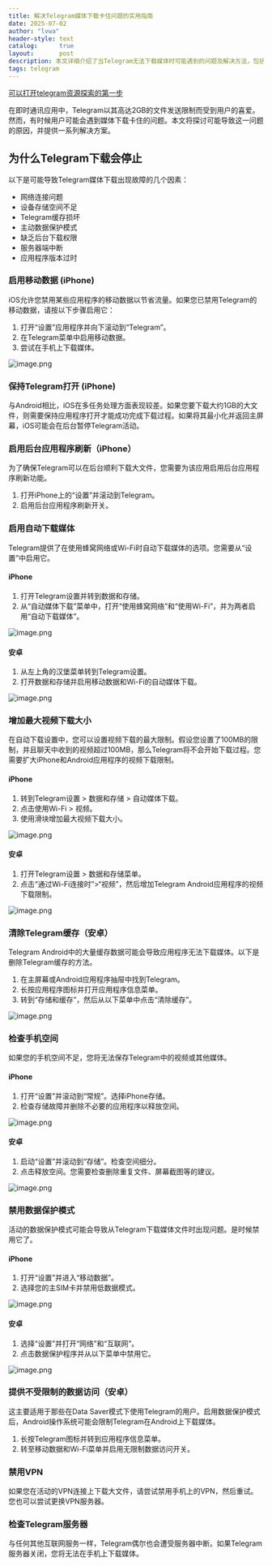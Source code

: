 ```yaml
---
title: 解决Telegram媒体下载卡住问题的实用指南
date: 2025-07-02
author: "lvwa"
header-style: text
catalog:      true
layout:       post
description: 本文详细介绍了当Telegram无法下载媒体时可能遇到的问题及解决方法，包括网络、存储空间、权限设置等。
tags: telegram
---
```


[可以打开telegram资源探索的第一步](https://t.me/lvwapro)

在即时通讯应用中，Telegram以其高达2GB的文件发送限制而受到用户的喜爱。然而，有时候用户可能会遇到媒体下载卡住的问题。本文将探讨可能导致这一问题的原因，并提供一系列解决方案。

## 为什么Telegram下载会停止

以下是可能导致Telegram媒体下载出现故障的几个因素：

- 网络连接问题
- 设备存储空间不足
- Telegram缓存损坏
- 主动数据保护模式
- 缺乏后台下载权限
- 服务器端中断
- 应用程序版本过时

### 启用移动数据 (iPhone)

iOS允许您禁用某些应用程序的移动数据以节省流量。如果您已禁用Telegram的移动数据，请按以下步骤启用它：

1. 打开“设置”应用程序并向下滚动到“Telegram”。
2. 在Telegram菜单中启用移动数据。
3. 尝试在手机上下载媒体。

![image.png](/img/2025-07-02/image_2025-07-02_1716258425210842_1.png)

### 保持Telegram打开 (iPhone)

与Android相比，iOS在多任务处理方面表现较差。如果您要下载大约1GB的大文件，则需要保持应用程序打开才能成功完成下载过程。如果将其最小化并返回主屏幕，iOS可能会在后台暂停Telegram活动。

### 启用后台应用程序刷新（iPhone）

为了确保Telegram可以在后台顺利下载大文件，您需要为该应用启用后台应用程序刷新功能。

1. 打开iPhone上的“设置”并滚动到Telegram。
2. 启用后台应用程序刷新开关。

### 启用自动下载媒体

Telegram提供了在使用蜂窝网络或Wi-Fi时自动下载媒体的选项。您需要从“设置”中启用它。

#### iPhone

1. 打开Telegram设置并转到数据和存储。
2. 从“自动媒体下载”菜单中，打开“使用蜂窝网络”和“使用Wi-Fi”，并为两者启用“自动下载媒体”。

![image.png](/img/2025-07-02/image_2025-07-02_1716258513573177_3.png)

#### 安卓

1. 从左上角的汉堡菜单转到Telegram设置。
2. 打开数据和存储并启用移动数据和Wi-Fi的自动媒体下载。

![image.png](/img/2025-07-02/image_2025-07-02_1716258523181965_4.png)

### 增加最大视频下载大小

在自动下载设置中，您可以设置视频下载的最大限制。假设您设置了100MB的限制，并且聊天中收到的视频超过100MB，那么Telegram将不会开始下载过程。您需要扩大iPhone和Android应用程序的视频下载限制。

#### iPhone

1. 转到Telegram设置 > 数据和存储 > 自动媒体下载。
2. 点击使用Wi-Fi > 视频。
3. 使用滑块增加最大视频下载大小。

![image.png](/img/2025-07-02/image_2025-07-02_1716258543504228_5.png)

#### 安卓

1. 打开Telegram设置 > 数据和存储菜单。
2. 点击“通过Wi-Fi连接时”>“视频”，然后增加Telegram Android应用程序的视频下载限制。

![image.png](/img/2025-07-02/image_2025-07-02_1716258557436694_6.png)

### 清除Telegram缓存（安卓）

Telegram Android中的大量缓存数据可能会导致应用程序无法下载媒体。以下是删除Telegram缓存的方法。

1. 在主屏幕或Android应用程序抽屉中找到Telegram。
2. 长按应用程序图标并打开应用程序信息菜单。
3. 转到“存储和缓存”，然后从以下菜单中点击“清除缓存”。

![image.png](/img/2025-07-02/image_2025-07-02_1716258569190468_7.png)

### 检查手机空间

如果您的手机空间不足，您将无法保存Telegram中的视频或其他媒体。

#### iPhone

1. 打开“设置”并滚动到“常规”。选择iPhone存储。
2. 检查存储故障并删除不必要的应用程序以释放空间。

![image.png](/img/2025-07-02/image_2025-07-02_1716258578517788_8.png)

#### 安卓

1. 启动“设置”并滚动到“存储”。检查空间细分。
2. 点击释放空间。您需要检查删除重复文件、屏幕截图等的建议。

![image.png](/img/2025-07-02/image_2025-07-02_1716258594263042_9.png)

### 禁用数据保护模式

活动的数据保护模式可能会导致从Telegram下载媒体文件时出现问题。是时候禁用它了。

#### iPhone

1. 打开“设置”并进入“移动数据”。
2. 选择您的主SIM卡并禁用低数据模式。

![image.png](/img/2025-07-02/image_2025-07-02_1716258677739962_12.png)

#### 安卓

1. 选择“设置”并打开“网络”和“互联网”。
2. 点击数据保护程序并从以下菜单中禁用它。

![image.png](/img/2025-07-02/image_2025-07-02_1716258730129085_13.png)

### 提供不受限制的数据访问（安卓）

这主要适用于那些在Data Saver模式下使用Telegram的用户。启用数据保护模式后，Android操作系统可能会限制Telegram在Android上下载媒体。

1. 长按Telegram图标并转到应用程序信息菜单。
2. 转至移动数据和Wi-Fi菜单并启用无限制数据访问开关。

### 禁用VPN

如果您在活动的VPN连接上下载大文件，请尝试禁用手机上的VPN，然后重试。您也可以尝试更换VPN服务器。

### 检查Telegram服务器

与任何其他互联网服务一样，Telegram偶尔也会遭受服务器中断。如果Telegram服务器关闭，您将无法在手机上下载媒体。
